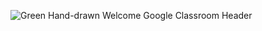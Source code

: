 ![Green Hand-drawn Welcome Google Classroom Header](https://user-images.githubusercontent.com/65674658/134672513-f87afc78-de3c-4e90-bd53-17b82b1a9e56.jpg)




<!--
**lucasbottrel/lucasbottrel** is a ✨ _special_ ✨ repository because its `README.md` (this file) appears on your GitHub profile.


Here are some ideas to get you started:

- 🔭 I’m currently working on ...
- 🌱 I’m currently learning ...
- 👯 I’m looking to collaborate on ...
- 🤔 I’m looking for help with ...
- 💬 Ask me about ...
- 📫 How to reach me: ...
- 😄 Pronouns: ...
- ⚡ Fun fact: ...
-->
